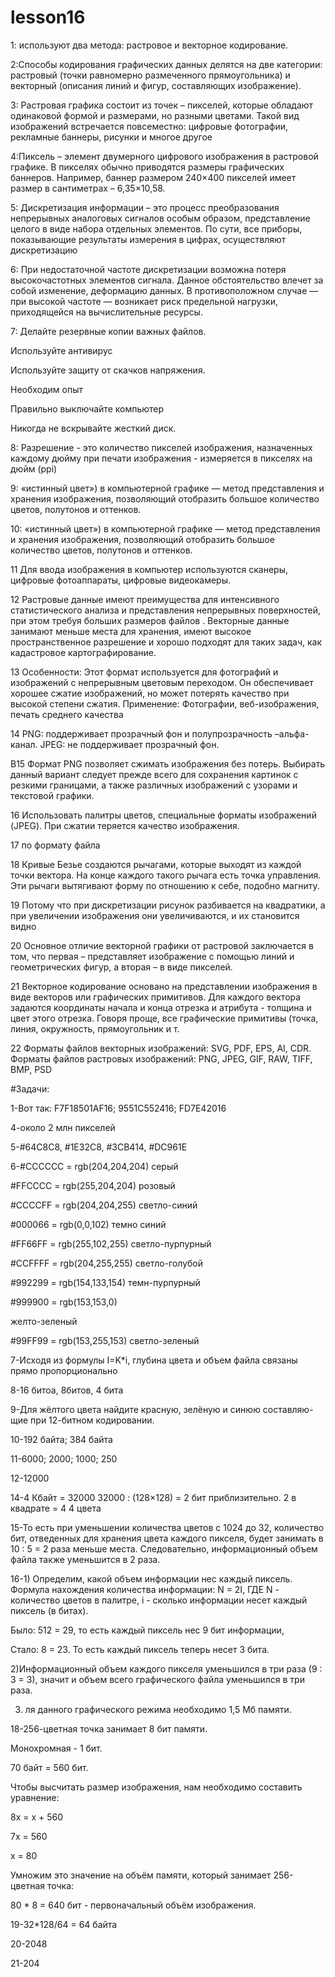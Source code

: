 # lesson16
1: используют два метода: растровое и векторное кодирование.

2:Способы кодирования графических данных делятся на две категории: растровый (точки равномерно размеченного прямоугольника) и векторный (описания линий и фигур, составляющих изображение).

3: Растровая графика состоит из точек – пикселей, которые обладают одинаковой формой и размерами, но разными цветами. Такой вид изображений встречается повсеместно: цифровые фотографии, рекламные баннеры, рисунки и многое другое

4:Пиксель – элемент двумерного цифрового изображения в растровой графике. В пикселях обычно приводятся размеры графических баннеров. Например, баннер размером 240×400 пикселей имеет размер в сантиметрах – 6,35×10,58.

5: Дискретизация информации – это процесс преобразования непрерывных аналоговых сигналов особым образом, представление целого в виде набора отдельных элементов. По сути, все приборы, показывающие результаты измерения в цифрах, осуществляют дискретизацию

6: При недостаточной частоте дискретизации возможна потеря высокочастотных элементов сигнала. Данное обстоятельство влечет за собой изменение, деформацию данных. В противоположном случае — при высокой частоте — возникает риск предельной нагрузки, приходящейся на вычислительные ресурсы.

7: Делайте резервные копии важных файлов.

Используйте антивирус

Используйте защиту от скачков напряжения.

Необходим опыт

Правильно выключайте компьютер

Никогда не вскрывайте жесткий диск.

8: Разрешение - это количество пикселей изображения, назначенных каждому дюйму при печати изображения - измеряется в пикселях на дюйм (ppi)

9: «истинный цвет») в компьютерной графике — метод представления и хранения изображения, позволяющий отобразить большое количество цветов, полутонов и оттенков.

10: «истинный цвет») в компьютерной графике — метод представления и хранения изображения, позволяющий отобразить большое количество цветов, полутонов и оттенков.

11 Для ввода изображения в компьютер используются сканеры, цифровые фотоаппараты, цифровые видеокамеры.

12 Растровые данные имеют преимущества для интенсивного статистического анализа и представления непрерывных поверхностей, при этом требуя больших размеров файлов . Векторные данные занимают меньше места для хранения, имеют высокое пространственное разрешение и хорошо подходят для таких задач, как кадастровое картографирование.

13 Особенности: Этот формат используется для фотографий и изображений с непрерывным цветовым переходом. Он обеспечивает хорошее сжатие изображений, но может потерять качество при высокой степени сжатия. Применение: Фотографии, веб-изображения, печать среднего качества

14 PNG: поддерживает прозрачный фон и полупрозрачность –альфа-канал. JPEG: не поддерживает прозрачный фон.

В15 Формат PNG позволяет сжимать изображения без потерь. Выбирать данный вариант следует прежде всего для сохранения картинок с резкими границами, а также различных изображений с узорами и текстовой графики.

16 Использовать палитры цветов, специальные форматы изображений (JPEG). При сжатии теряется качество изображения.

17 по формату файла

18 Кривые Безье создаются рычагами, которые выходят из каждой точки вектора. На конце каждого такого рычага есть точка управления. Эти рычаги вытягивают форму по отношению к себе, подобно магниту.

19 Потому что при дискретизации рисунок разбивается на квадратики, а при увеличении изображения они увеличиваются, и их становится видно

20 Основное отличие векторной графики от растровой заключается в том, что первая – представляет изображение с помощью линий и геометрических фигур, а вторая – в виде пикселей.

21 Векторное кодирование основано на представлении изображения в виде векторов или графических примитивов. Для каждого вектора задаются координаты начала и конца отрезка и атрибута - толщина и цвет этого отрезка. Говоря проще, все графические примитивы (точка, линия, окружность, прямоугольник и т.

22 Форматы файлов векторных изображений: SVG, PDF, EPS, AI, CDR. Форматы файлов растровых изображений: PNG, JPEG, GIF, RAW, TIFF, BMP, PSD

#Задачи:

1-Вот так: F7F18501AF16; 9551C552416; FD7E42016

4-около 2 млн пикселей

5-#64C8C8, #1E32C8, #3CB414, #DC961E

6-#CCCCCC = rgb(204,204,204) серый

#FFCCCC = rgb(255,204,204) розовый

#CCCCFF = rgb(204,204,255) светло-синий

#000066 = rgb(0,0,102) темно синий

#FF66FF = rgb(255,102,255) светло-пурпурный

#CCFFFF = rgb(204,255,255) светло-голубой

#992299 = rgb(154,133,154) темн-пурпурный

#999900 = rgb(153,153,0)

желто-зеленый

#99FF99 = rgb(153,255,153) светло-зеленый

7-Исходя из формулы I=K*i, глубина цвета и объем файла связаны прямо пропорционально

8-16 битоа, 8битов, 4 бита

9-Для жёлтого цвета найдите красную, зелёную и синюю составляю- щие при 12-битном кодировании.

10-192 байта; 384 байта

11-6000; 2000; 1000; 250

12-12000

14-4 Кбайт = 32000 32000 : (128×128) = 2 бит приблизительно. 2 в квадрате = 4 4 цвета

15-То есть при уменьшении количества цветов с 1024 до 32, количество бит, отведенных для хранения цвета каждого пикселя, будет занимать в 10 : 5 = 2 раза меньше места. Следовательно, информационный объем файла также уменьшится в 2 раза.

16-1) Определим, какой объем информации нес каждый пиксель. Формула нахождения количества информации: N = 2I, ГДЕ N - количество цветов в палитре, i - сколько информации несет каждый пиксель (в битах).

Было: 512 = 29, то есть каждый пиксель нес 9 бит информации,

Стало: 8 = 23. То есть каждый пиксель теперь несет 3 бита.

2)Информационный объем каждого пикселя уменьшился в три раза (9 : 3 = 3), значит и объем всего графического файла уменьшился в три раза.

3) ля данного графического режима необходимо 1,5 Мб памяти.

18-256-цветная точка занимает 8 бит памяти.

Монохромная - 1 бит.

70 байт = 560 бит.

Чтобы высчитать размер изображения, нам необходимо составить уравнение:

8х = х + 560

7х = 560

х = 80

Умножим это значение на объём памяти, который занимает 256-цветная точка:

80 * 8 = 640 бит - первоначальный объём изображения.

19-32*128/64 = 64 байта

20-2048

21-204

